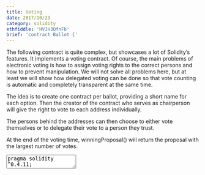 ```yaml
---
title: Voting
date: 2017/10/23
category: solidity
ethfiddle: 'HVJH3QfnFb'
brief: 'contract Ballot {'
---
```


The following contract is quite complex, but showcases a lot of Solidity’s features. It implements a voting contract. Of course, the main problems of electronic voting is how to assign voting rights to the correct persons and how to prevent manipulation. We will not solve all problems here, but at least we will show how delegated voting can be done so that vote counting is automatic and completely transparent at the same time.

The idea is to create one contract per ballot, providing a short name for each option. Then the creator of the contract who serves as chairperson will give the right to vote to each address individually.

The persons behind the addresses can then choose to either vote themselves or to delegate their vote to a person they trust.

At the end of the voting time, winningProposal() will return the proposal with the largest number of votes.

<textarea class="invisible">
pragma solidity ^0.4.11;

/// @title Voting with delegation.
contract Ballot {
    // This declares a new complex type which will
    // be used for variables later.
    // It will represent a single voter.
    struct Voter {
        uint weight; // weight is accumulated by delegation
        bool voted;  // if true, that person already voted
        address delegate; // person delegated to
        uint vote;   // index of the voted proposal
    }

    // This is a type for a single proposal.
    struct Proposal {
        bytes32 name;   // short name (up to 32 bytes)
        uint voteCount; // number of accumulated votes
    }

    address public chairperson;

    // This declares a state variable that
    // stores a `Voter` struct for each possible address.
    mapping(address => Voter) public voters;

    // A dynamically-sized array of `Proposal` structs.
    Proposal[] public proposals;

    /// Create a new ballot to choose one of `proposalNames`.
    function Ballot(bytes32[] proposalNames) {
        chairperson = msg.sender;
        voters[chairperson].weight = 1;

        // For each of the provided proposal names,
        // create a new proposal object and add it
        // to the end of the array.
        for (uint i = 0; i < proposalNames.length; i++) {
            // `Proposal({...})` creates a temporary
            // Proposal object and `proposals.push(...)`
            // appends it to the end of `proposals`.
            proposals.push(Proposal({
                name: proposalNames[i],
                voteCount: 0
            }));
        }
    }

    // Give `voter` the right to vote on this ballot.
    // May only be called by `chairperson`.
    function giveRightToVote(address voter) {
        // If the argument of `require` evaluates to `false`,
        // it terminates and reverts all changes to
        // the state and to Ether balances. It is often
        // a good idea to use this if functions are
        // called incorrectly. But watch out, this
        // will currently also consume all provided gas
        // (this is planned to change in the future).
        require((msg.sender == chairperson) && !voters[voter].voted && (voters[voter].weight == 0));
        voters[voter].weight = 1;
    }

    /// Delegate your vote to the voter `to`.
    function delegate(address to) {
        // assigns reference
        Voter storage sender = voters[msg.sender];
        require(!sender.voted);

        // Self-delegation is not allowed.
        require(to != msg.sender);

        // Forward the delegation as long as
        // `to` also delegated.
        // In general, such loops are very dangerous,
        // because if they run too long, they might
        // need more gas than is available in a block.
        // In this case, the delegation will not be executed,
        // but in other situations, such loops might
        // cause a contract to get "stuck" completely.
        while (voters[to].delegate != address(0)) {
            to = voters[to].delegate;

            // We found a loop in the delegation, not allowed.
            require(to != msg.sender);
        }

        // Since `sender` is a reference, this
        // modifies `voters[msg.sender].voted`
        sender.voted = true;
        sender.delegate = to;
        Voter storage delegate = voters[to];
        if (delegate.voted) {
            // If the delegate already voted,
            // directly add to the number of votes
            proposals[delegate.vote].voteCount += sender.weight;
        } else {
            // If the delegate did not vote yet,
            // add to her weight.
            delegate.weight += sender.weight;
        }
    }

    /// Give your vote (including votes delegated to you)
    /// to proposal `proposals[proposal].name`.
    function vote(uint proposal) {
        Voter storage sender = voters[msg.sender];
        require(!sender.voted);
        sender.voted = true;
        sender.vote = proposal;

        // If `proposal` is out of the range of the array,
        // this will throw automatically and revert all
        // changes.
        proposals[proposal].voteCount += sender.weight;
    }

    /// @dev Computes the winning proposal taking all
    /// previous votes into account.
    function winningProposal() constant
            returns (uint winningProposal)
    {
        uint winningVoteCount = 0;
        for (uint p = 0; p < proposals.length; p++) {
            if (proposals[p].voteCount > winningVoteCount) {
                winningVoteCount = proposals[p].voteCount;
                winningProposal = p;
            }
        }
    }

    // Calls winningProposal() function to get the index
    // of the winner contained in the proposals array and then
    // returns the name of the winner
    function winnerName() constant
            returns (bytes32 winnerName)
    {
        winnerName = proposals[winningProposal()].name;
    }
}
</textarea>